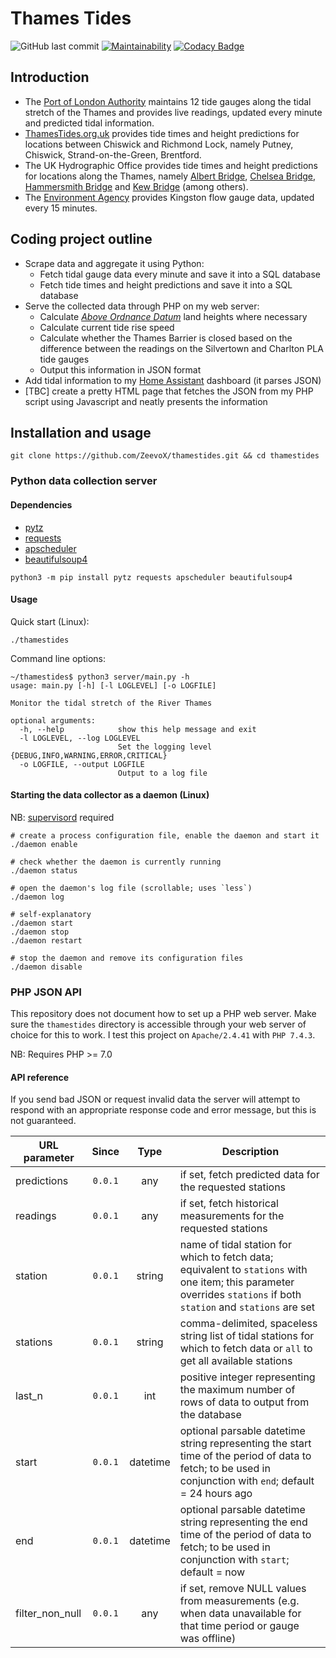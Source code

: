 ﻿# Thames Tides

![GitHub last commit](https://img.shields.io/github/last-commit/ZeevoX/thamestides)
[![Maintainability](https://api.codeclimate.com/v1/badges/7a39a65b4802fceb8d7a/maintainability)](https://codeclimate.com/github/ZeevoX/thamestides/maintainability)
[![Codacy Badge](https://app.codacy.com/project/badge/Grade/3c22a7aad7564dc083adfe673eb5e2d0)](https://www.codacy.com/manual/ZeevoX/thamestides?utm_source=github.com&utm_medium=referral&utm_content=ZeevoX/thamestides&utm_campaign=Badge_Grade)

## Introduction

-   The [Port of London Authority](http://www.pla.co.uk/hydrographics/ltoverview.cfm) maintains 12 tide gauges along the tidal stretch of the Thames and provides live readings, updated every minute and predicted tidal information.
-   [ThamesTides.org.uk](http://thamestides.org.uk/today) provides tide times and height predictions for locations between Chiswick and Richmond Lock, namely Putney, Chiswick, Strand-on-the-Green, Brentford.
-   The UK Hydrographic Office provides tide times and height predictions for locations along the Thames, namely [Albert Bridge](http://www.ukho.gov.uk/easytide/EasyTide/ShowPrediction.aspx?PortID=0114&PredictionLength=7), [Chelsea Bridge](http://www.ukho.gov.uk/easytide/EasyTide/ShowPrediction.aspx?PortID=0113A&PredictionLength=7), [Hammersmith Bridge](http://www.ukho.gov.uk/easytide/EasyTide/SelectPrediction.aspx?PortID=0115) and [Kew Bridge](http://www.ukho.gov.uk/easytide/EasyTide/ShowPrediction.aspx?PortID=0115A&PredictionLength=7) (among others).
-   The [Environment Agency](https://environment.data.gov.uk/flood-monitoring/id/measures/3400TH-flow--i-15_min-m3_s) provides Kingston flow gauge data, updated every 15 minutes.

## Coding project outline

-   Scrape data and aggregate it using Python:
    -   Fetch tidal gauge data every minute and save it into a SQL database
    -   Fetch tide times and height predictions and save it into a SQL database
-   Serve the collected data through PHP on my web server:
    -   Calculate [*Above Ordnance Datum*](http://thamestides.org.uk/AOD) land heights where necessary
    -   Calculate current tide rise speed
    -   Calculate whether the Thames Barrier is closed based on the difference between the readings on the Silvertown and Charlton PLA tide gauges
    -   Output this information in JSON format
-   Add tidal information to my [Home Assistant](https://www.home-assistant.io/) dashboard (it parses JSON)
-   [TBC] create a pretty HTML page that fetches the JSON from my PHP script using Javascript and neatly presents the information

## Installation and usage

```shell script
git clone https://github.com/ZeevoX/thamestides.git && cd thamestides
```

### Python data collection server

#### Dependencies

-   [pytz](https://pypi.org/project/pytz/)
-   [requests](https://pypi.org/project/requests/)
-   [apscheduler](https://pypi.org/project/APScheduler/)
-   [beautifulsoup4](https://pypi.org/project/beautifulsoup4/)

```shell script
python3 -m pip install pytz requests apscheduler beautifulsoup4
```

#### Usage

Quick start (Linux):

```shell script
./thamestides
```

Command line options:

```shell script
~/thamestides$ python3 server/main.py -h
usage: main.py [-h] [-l LOGLEVEL] [-o LOGFILE]

Monitor the tidal stretch of the River Thames

optional arguments:
  -h, --help            show this help message and exit
  -l LOGLEVEL, --log LOGLEVEL
                        Set the logging level {DEBUG,INFO,WARNING,ERROR,CRITICAL}
  -o LOGFILE, --output LOGFILE
                        Output to a log file
```

#### Starting the data collector as a daemon (Linux)

NB: [supervisord](http://supervisord.org/) required

```shell script
# create a process configuration file, enable the daemon and start it
./daemon enable

# check whether the daemon is currently running
./daemon status

# open the daemon's log file (scrollable; uses `less`)
./daemon log

# self-explanatory
./daemon start
./daemon stop
./daemon restart

# stop the daemon and remove its configuration files
./daemon disable
```

### PHP JSON API

This repository does not document how to set up a PHP web server.
Make sure the `thamestides` directory is accessible through your web server of choice for this to work. 
I test this project on `Apache/2.4.41` with `PHP 7.4.3`.

NB: Requires PHP >= 7.0

#### API reference

If you send bad JSON or request invalid data the server will attempt to respond with an appropriate response code and error message, but this is not guaranteed.

| URL parameter   |  Since  |   Type   | Description                                                                                                                                                         |
| --------------- | :-----: | :------: | ------------------------------------------------------------------------------------------------------------------------------------------------------------------- |
| predictions     | `0.0.1` |    any   | if set, fetch predicted data for the requested stations                                                                                                             |
| readings        | `0.0.1` |    any   | if set, fetch historical measurements for the requested stations                                                                                                    |
| station         | `0.0.1` |  string  | name of tidal station for which to fetch data; equivalent to `stations` with one item; this parameter overrides `stations` if both `station` and `stations` are set |
| stations        | `0.0.1` |  string  | comma-delimited, spaceless string list of tidal stations for which to fetch data or `all` to get all available stations                                             |
| last_n          | `0.0.1` |    int   | positive integer representing the maximum number of rows of data to output from the database                                                                        |
| start           | `0.0.1` | datetime | optional parsable datetime string representing the start time of the period of data to fetch; to be used in conjunction with `end`; default = 24 hours ago          |
| end             | `0.0.1` | datetime | optional parsable datetime string representing the end time of the period of data to fetch; to be used in conjunction with `start`; default = now                   |
| filter_non_null | `0.0.1` |    any   | if set, remove NULL values from measurements (e.g. when data unavailable for that time period or gauge was offline)                                                 |